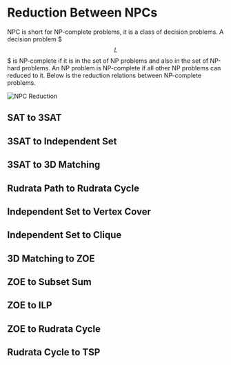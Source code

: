 # Reduction Between NPCs

NPC is short for NP-complete problems, it is a class of decision problems. A decision problem $$$L$$$ is NP-complete if it is in the set of NP problems and also in the set of NP-hard problems. An NP problem is NP-complete if all other NP problems can reduced to it. Below is the reduction relations between NP-complete problems.

![NPC Reduction](http://s10.postimg.org/bkiw0s7t3/npc.png)



## SAT to 3SAT

## 3SAT to Independent Set

## 3SAT to 3D Matching

## Rudrata Path to Rudrata Cycle

## Independent Set to Vertex Cover

## Independent Set to Clique

## 3D Matching to ZOE

## ZOE to Subset Sum

## ZOE to ILP

## ZOE to Rudrata Cycle

## Rudrata Cycle to TSP
